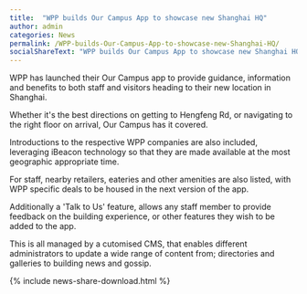 ```yaml
---
title:  "WPP builds Our Campus App to showcase new Shanghai HQ"
author: admin
categories: News
permalink: /WPP-builds-Our-Campus-App-to-showcase-new-Shanghai-HQ/
socialShareText: "WPP builds Our Campus App to showcase new Shanghai HQ"
---
```

WPP has launched their Our Campus app to provide guidance, information and benefits to both staff and visitors heading to their new location in Shanghai.

Whether it's the best directions on getting to Hengfeng Rd, or navigating to the right floor on arrival, Our Campus has it covered.

Introductions to the respective WPP companies are also included, leveraging iBeacon technology so that they are made available at the most geographic appropriate time.

For staff, nearby retailers, eateries and other amenities are also listed, with WPP specific deals to be housed in the next version of the app.

Additionally a 'Talk to Us' feature, allows any staff member to provide feedback on the building experience, or other features they wish to be added to the app.

This is all managed by a cutomised CMS, that enables different administrators to update a wide range of content from; directories and galleries to building news and gossip.
<!--more-->
{% include news-share-download.html %}
